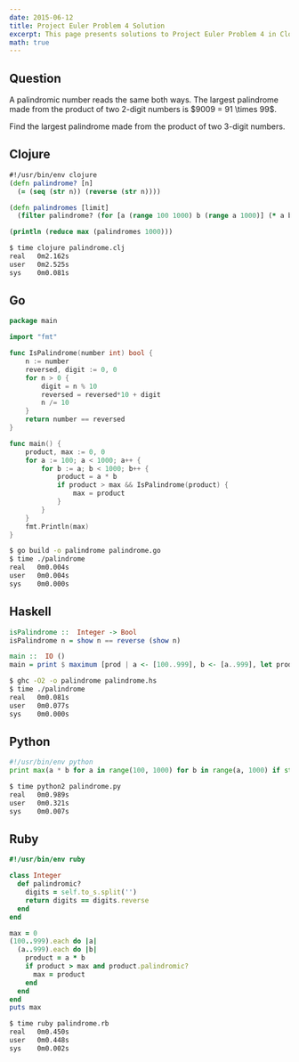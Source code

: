 ```yaml
---
date: 2015-06-12
title: Project Euler Problem 4 Solution
excerpt: This page presents solutions to Project Euler Problem 4 in Clojure, Go, Haskell, Python and Ruby.
math: true
---
```



## Question

<p>
A palindromic number reads the same both ways. The largest palindrome
made from the product of two 2-digit numbers is $9009 = 91 \times 99$.
</p>

<p>
Find the largest palindrome made from the product of two 3-digit numbers.
</p>






## Clojure

```clojure
#!/usr/bin/env clojure
(defn palindrome? [n]
  (= (seq (str n)) (reverse (str n))))

(defn palindromes [limit]
  (filter palindrome? (for [a (range 100 1000) b (range a 1000)] (* a b))))

(println (reduce max (palindromes 1000)))
```


```bash
$ time clojure palindrome.clj
real   0m2.162s
user   0m2.525s
sys    0m0.081s
```



## Go

```go
package main

import "fmt"

func IsPalindrome(number int) bool {
	n := number
	reversed, digit := 0, 0
	for n > 0 {
		digit = n % 10
		reversed = reversed*10 + digit
		n /= 10
	}
	return number == reversed
}

func main() {
	product, max := 0, 0
	for a := 100; a < 1000; a++ {
		for b := a; b < 1000; b++ {
			product = a * b
			if product > max && IsPalindrome(product) {
				max = product
			}
		}
	}
	fmt.Println(max)
}
```


```bash
$ go build -o palindrome palindrome.go
$ time ./palindrome
real   0m0.004s
user   0m0.004s
sys    0m0.000s
```



## Haskell

```haskell
isPalindrome ::  Integer -> Bool
isPalindrome n = show n == reverse (show n)

main ::  IO ()
main = print $ maximum [prod | a <- [100..999], b <- [a..999], let prod = a * b, isPalindrome prod]
```


```bash
$ ghc -O2 -o palindrome palindrome.hs
$ time ./palindrome
real   0m0.081s
user   0m0.077s
sys    0m0.000s
```



## Python

```python
#!/usr/bin/env python
print max(a * b for a in range(100, 1000) for b in range(a, 1000) if str(a * b) == str(a * b)[::-1])
```


```bash
$ time python2 palindrome.py
real   0m0.989s
user   0m0.321s
sys    0m0.007s
```



## Ruby

```ruby
#!/usr/bin/env ruby

class Integer
  def palindromic?
    digits = self.to_s.split('')
    return digits == digits.reverse
  end
end

max = 0
(100..999).each do |a|
  (a..999).each do |b|
    product = a * b
    if product > max and product.palindromic?
      max = product
    end
  end
end
puts max
```


```bash
$ time ruby palindrome.rb
real   0m0.450s
user   0m0.448s
sys    0m0.002s
```


